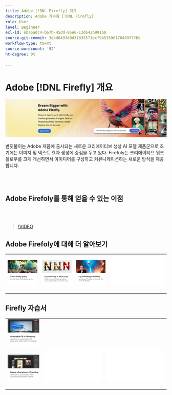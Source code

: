 ```yaml
---
title: Adobe [!DNL Firefly] 개요
description: Adobe 가속화 [!DNL Firefly]
role: User
level: Beginner
exl-id: 6ba5adc4-b67b-45dd-95e6-13d642b991b8
source-git-commit: 3ebd0493d0d31835571ecf9b5359617049977fbb
workflow-type: tm+mt
source-wordcount: '92'
ht-degree: 0%

---
```


# Adobe [!DNL Firefly] 개요

![Firefoly Hero 이미지](../assets/firefly.png)

반딧불이는 Adobe 제품에 출시되는 새로운 크리에이티브 생성 AI 모델 제품군으로 초기에는 이미지 및 텍스트 효과 생성에 중점을 두고 있다. Firefoly는 크리에이티브 워크플로우를 크게 개선하면서 아이디어를 구상하고 커뮤니케이션하는 새로운 방식을 제공합니다.

<br> 

## Adobe Firefoly를 통해 얻을 수 있는 이점

<br> 

>[!VIDEO](https://video.tv.adobe.com/v/3416970t1?quality=12&learn=on&hidetitle=true)

## Adobe Firefoly에 대해 더 알아보기

<table style="table-layout:fixed">
<tr>
   <td>
      <a href="https://firefly.adobe.com/" target="_blank">
         <img alt="Adobe Firefoly (베타)" src="assets/firefly-beta.png" />
      </a>
  </td>
  <td>
      <a href="https://www.adobe.com/sensei/generative-ai/firefly.html" target="_blank">
         <img alt="Photoshop에서 Firefoly 살펴보기" src="assets/firefly-photoshop.png" />
      </a>
  </td>
  <td>
      <a href="webinar-experimenting.md">
         <img alt="Adobe Firefly 실험" src="assets/webinar-experimenting.png" />
      </a>
  </td>
  <td>
    <img alt="스페이서" src="../assets/Whitespacer.png" />
    <div>
    <br>
  </td>
</tr>
</table>

## Firefly 자습서

<table style="table-layout:fixed">
<tr>
  <td>
      <a href="generative-fill.md">
         <img alt="Photoshop의 생성 채우기" src="assets/generative-fill.png" />
      </a>
  </td>
</tr>
<tr>
   <td>
      <a href="web-banner-ad.md">
         <img alt="Photoshop의 배너 광고" src="assets/banner-ad-variations.png" />
      </a>
  </td>
  <td>
    <img alt="스페이서" src="../assets/Whitespacer.png" />
    <div>
    <br>
  </td>
  <td>
    <img alt="스페이서" src="../assets/Whitespacer.png" />
    <div>
    <br>
  </td>
</tr>
</table>
